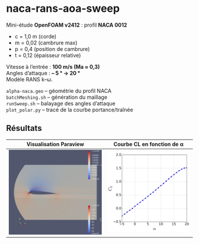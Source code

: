 # naca-rans-aoa-sweep

Mini-étude **OpenFOAM v2412** : profil **NACA 0012**  
- c = 1,0 m (corde)  
- m = 0,02 (cambrure max)  
- p = 0,4 (position de cambrure)  
- t = 0,12 (épaisseur relative)  

Vitesse à l’entrée : **100 m/s (Ma ≈ 0,3)**  
Angles d’attaque : **– 5 ° → 20 °**  
Modèle RANS k–ω.

`alpha-naca.geo` – géométrie du profil NACA  
`batchMeshing.sh` – génération du maillage  
`runSweep.sh` – balayage des angles d’attaque  
`plot_polar.py` – tracé de la courbe portance/traînée  

## Résultats

| Visualisation Paraview                      | Courbe CL en fonction de α           |
|:-------------------------------------------:|:------------------------------------:|
| ![Paraview](Visualisation_paraView.png)     | ![CL vs alpha](Figures/CL_vs_alpha.png) |
